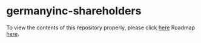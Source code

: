 # germanyinc-shareholders

To view the contents of this repository properly, please click [here](https://nbviewer.org/github/KensingtonOscupant/germanyinc-shareholders/blob/598ce307316794004cc4d8298adc22639bfe9851/src/exploration.ipynb)
Roadmap [here](https://docs.google.com/document/d/1papUu80fQaBuHj6Ljf7vrgwZCed0jn9jWPykpA4dsqg/edit).


